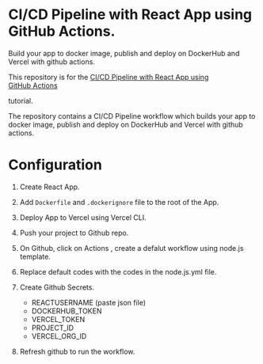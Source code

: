 # CI/CD Pipeline with React App using GitHub Actions.

Build your app to docker image, publish and deploy on DockerHub and Vercel with github actions.

This repository is for the
[CI/CD Pipeline with React App using GitHub Actions](https://sandygoody.medium.com/ci-cd-pipeline-with-react-app-using-github-actions-1b219d4e162f)

tutorial.

The repository contains a CI/CD Pipeline workflow which builds your app to docker image, publish and deploy on DockerHub and Vercel with github actions.


# Configuration

1. Create React App.

2. Add `Dockerfile` and `.dockerignore` file to the root of the App.

3. Deploy App to Vercel using Vercel CLI.

4. Push your project to Github repo.

5. On Github, click on Actions , create a defalut workflow using node.js template.

6. Replace default codes with the codes in the node.js.yml file.

7. Create Github Secrets.

    - REACTUSERNAME (paste json file)
    - DOCKERHUB_TOKEN
    - VERCEL_TOKEN
    - PROJECT_ID
    - VERCEL_ORG_ID

8. Refresh github to run the workflow.
